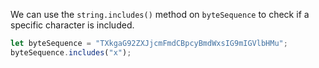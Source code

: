 We can use the `string.includes()` method on `byteSequence` to check if a specific character is included.

```js
let byteSequence = "TXkgaG92ZXJjcmFmdCBpcyBmdWxsIG9mIGVlbHMu";
byteSequence.includes("x");
```
